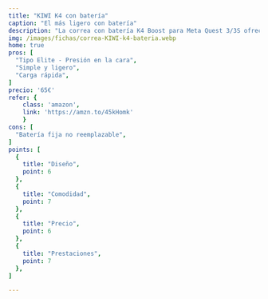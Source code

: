 ```yaml
---
title: "KIWI K4 con batería"
caption: "El más ligero con batería"
description: "La correa con batería K4 Boost para Meta Quest 3/3S ofrece hasta 3 horas extra de juego, con carga rápida dual que repone visor y correa en solo 2,5 horas. Su diseño acolchado y equilibrado reduce la presión facial, mientras que los materiales certificados garantizan seguridad, durabilidad y comodidad para sesiones prolongadas de VR."
img: /images/fichas/correa-KIWI-k4-bateria.webp
home: true
pros: [
  "Tipo Elite - Presión en la cara",
  "Simple y ligero",
  "Carga rápida",
]
precio: '65€'
refer: {
    class: 'amazon',
    link: 'https://amzn.to/45kHomk'
    }
cons: [
  "Batería fija no reemplazable",
]
points: [
  {
    title: "Diseño",
    point: 6
  },
  {
    title: "Comodidad",
    point: 7
  },
  {
    title: "Precio",
    point: 6
  },
  {
    title: "Prestaciones",
    point: 7
  },
]

---
```


